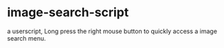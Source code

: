 # image-search-script
a userscript, Long press the right mouse button to quickly access a image search menu.
